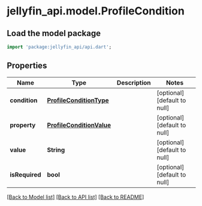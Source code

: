 # jellyfin_api.model.ProfileCondition

## Load the model package
```dart
import 'package:jellyfin_api/api.dart';
```

## Properties
Name | Type | Description | Notes
------------ | ------------- | ------------- | -------------
**condition** | [**ProfileConditionType**](ProfileConditionType.md) |  | [optional] [default to null]
**property** | [**ProfileConditionValue**](ProfileConditionValue.md) |  | [optional] [default to null]
**value** | **String** |  | [optional] [default to null]
**isRequired** | **bool** |  | [optional] [default to null]

[[Back to Model list]](../README.md#documentation-for-models) [[Back to API list]](../README.md#documentation-for-api-endpoints) [[Back to README]](../README.md)


